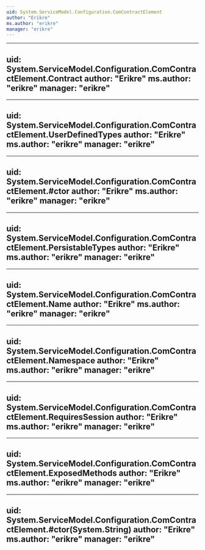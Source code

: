 ```yaml
---
uid: System.ServiceModel.Configuration.ComContractElement
author: "Erikre"
ms.author: "erikre"
manager: "erikre"
---
```


---
uid: System.ServiceModel.Configuration.ComContractElement.Contract
author: "Erikre"
ms.author: "erikre"
manager: "erikre"
---

---
uid: System.ServiceModel.Configuration.ComContractElement.UserDefinedTypes
author: "Erikre"
ms.author: "erikre"
manager: "erikre"
---

---
uid: System.ServiceModel.Configuration.ComContractElement.#ctor
author: "Erikre"
ms.author: "erikre"
manager: "erikre"
---

---
uid: System.ServiceModel.Configuration.ComContractElement.PersistableTypes
author: "Erikre"
ms.author: "erikre"
manager: "erikre"
---

---
uid: System.ServiceModel.Configuration.ComContractElement.Name
author: "Erikre"
ms.author: "erikre"
manager: "erikre"
---

---
uid: System.ServiceModel.Configuration.ComContractElement.Namespace
author: "Erikre"
ms.author: "erikre"
manager: "erikre"
---

---
uid: System.ServiceModel.Configuration.ComContractElement.RequiresSession
author: "Erikre"
ms.author: "erikre"
manager: "erikre"
---

---
uid: System.ServiceModel.Configuration.ComContractElement.ExposedMethods
author: "Erikre"
ms.author: "erikre"
manager: "erikre"
---

---
uid: System.ServiceModel.Configuration.ComContractElement.#ctor(System.String)
author: "Erikre"
ms.author: "erikre"
manager: "erikre"
---
